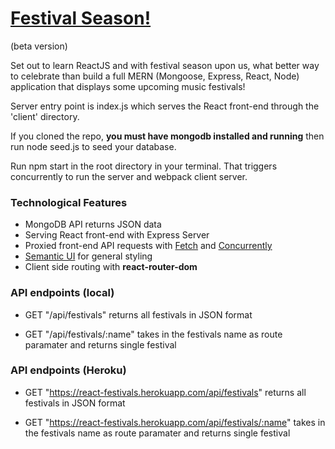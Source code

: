 # [Festival Season!](https://react-festivals.herokuapp.com/)
(beta version)

Set out to learn ReactJS and with festival season upon us, what better way to celebrate than build a full MERN (Mongoose, Express, React, Node) application that displays some upcoming music festivals!

Server entry point is index.js which serves the React front-end through the 'client' directory.

If you cloned the repo, **you must have mongodb installed and running** then run node seed.js to seed your database.

Run npm start in the root directory in your terminal. That triggers concurrently to run the server and webpack client server.


### Technological Features

* MongoDB API returns JSON data
* Serving React front-end with Express Server
* Proxied front-end API requests with [Fetch](https://developer.mozilla.org/en-US/docs/Web/API/Fetch_API) and [Concurrently](https://www.npmjs.com/package/concurrently)
* [Semantic UI](https://semantic-ui.com/) for general styling
* Client side routing with **react-router-dom**

### API endpoints (local)
* GET "/api/festivals" returns all festivals in JSON format

* GET "/api/festivals/:name" takes in the festivals name as route paramater and returns single festival

### API endpoints (Heroku)
* GET "https://react-festivals.herokuapp.com/api/festivals" returns all festivals in JSON format

* GET "https://react-festivals.herokuapp.com/api/festivals/:name" takes in the festivals name as route paramater and returns single festival

